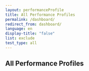 ```yaml
---
layout: performanceProfile
title: All Performance Profiles
permalink: /dashboard/
redirect_from: dashboard/
language: en
display-title: "false"
list: exclude
test_type: all
---
```


## All Performance Profiles